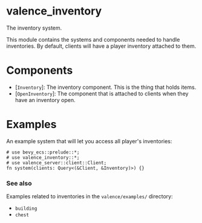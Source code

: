 # valence_inventory

The inventory system.

This module contains the systems and components needed to handle
inventories. By default, clients will have a player inventory attached to
them.

# Components

- [`Inventory`]: The inventory component. This is the thing that holds
  items.
- [`OpenInventory`]: The component that is attached to clients when they
  have an inventory open.

# Examples

An example system that will let you access all player's inventories:

```
# use bevy_ecs::prelude::*;
# use valence_inventory::*;
# use valence_server::client::Client;
fn system(clients: Query<(&Client, &Inventory)>) {}
```

### See also

Examples related to inventories in the `valence/examples/` directory:
- `building`
- `chest`
